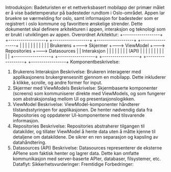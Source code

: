 Introduksjon:
Badeturisten er et nettverksbasert mobilapp der primær målet er å vise badetemperatur på badesteder rundtom i Oslo-området. Appen lar bruekre se værmelding for oslo, samt informasjon for badesteder som er registrert i oslo kommune og favorittere ønskelige strender. Dette dokumentet skal definere arkitekturen i appen, interaksjon og teknologi som er brukt i utviklingen av appen.
Overordnet Arkitektur:
+------------------+   +------------------+   +------------------+   +------------------+   +-----------------+
|                  |   |                  |   |                  |   |                  |   |                 |
|  Brukerens       +--->  Skjermer        +--->  ViewModel       +--->  Repositories    +--->  Datasources    |
|  Interaksjon     |   |                  |   |                  |   |                  |   |  (API)          |
|                  |   |                  |   |                  |   |                  |   |                 |
+------------------+   +------------------+   +------------------+   +------------------+   +-----------------+
Komponentbeskrivelse:
1. Brukerens Interaksjon
Beskrivelse: Brukeren interagerer med applikasjonens brukergrensesnitt gjennom en mobilapp. Dette inkluderer å klikke, scrolle, og andre former for input.
2. Skjermer med ViewModels
Beskrivelse: Skjermbaserte komponenter (screens) som kommuniserer direkte med ViewModels, og som fungerer som abstraksjonslag mellom UI og  presentasjonslogikken.
3. ViewModel
Beskrivelse: ViewModel-komponenter håndterer tilstandsstyringen for applikasjonen. De henter nødvendig data fra Repositories og oppdaterer UI-komponentene med tilsvarende informasjon.
4. Repositories
Beskrivelse: Repositories abstraherer tilgangen til datakilder, og tillater ViewModel å hente data uten å måtte kjenne til detaljene om datakildene. De sikrer en ren separasjon og kapsling av datahåndtering.
5. Datasources (API)
Beskrivelse: Datasources representerer de eksterne APIene som faktisk henter og lagrer data. Dette kan omfatte kommunikasjon med server-baserte APIer, databaser, filsystemer, etc.
Dataflyt:
Sikkerhetsvurderinger:
Fremtidige Forbedringer:

